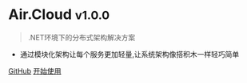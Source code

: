 # Air.Cloud <small>v1.0.0</small>

> .NET环境下的分布式架构解决方案

- 通过模块化架构让每个服务更加轻量,让系统架构像搭积木一样轻巧简单

[GitHub](https://github.com/AccessCross/air.cloud)
[开始使用](https://www.nuget.org/packages?q=air.cloud)



